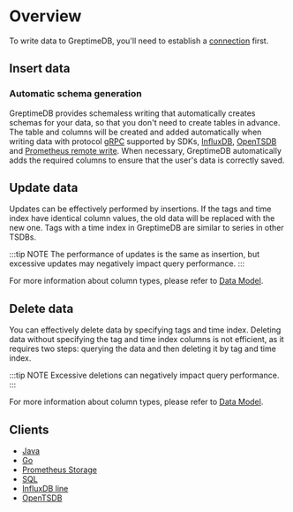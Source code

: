 # Overview

To write data to GreptimeDB, you'll need to establish a [connection](../clients/overview.md) first.

## Insert data

### Automatic schema generation

GreptimeDB provides schemaless writing that automatically creates schemas for your data, so that you don't need to create tables in advance. The table and columns will be created and added automatically when writing data with protocol [gRPC](../clients/sdk-libraries/overview.md#grpc) supported by SDKs, [InfluxDB](./influxdb-line.md), [OpenTSDB](./opentsdb.md) and [Prometheus remote write](prometheus.md). When necessary, GreptimeDB automatically adds the required columns to ensure that the user's data is correctly saved.

## Update data

Updates can be effectively performed by insertions.
If the tags and time index have identical column values, the old data will be replaced with the new one.
Tags with a time index in GreptimeDB are similar to series in other TSDBs.

:::tip NOTE
The performance of updates is the same as insertion, but excessive updates may negatively impact query performance.
:::

For more information about column types, please refer to [Data Model](../concepts/data-model.md).

## Delete data

You can effectively delete data by specifying tags and time index.
Deleting data without specifying the tag and time index columns is not efficient, as it requires two steps: querying the data and then deleting it by tag and time index.

:::tip NOTE
Excessive deletions can negatively impact query performance.
:::

For more information about column types, please refer to [Data Model](../concepts/data-model.md).

## Clients

- [Java](./sdk-libraries/java.md)
- [Go](./sdk-libraries/go.md)
- [Prometheus Storage](./prometheus.md)
- [SQL](./sql.md)
- [InfluxDB line](./influxdb-line.md)
- [OpenTSDB](./opentsdb.md)
